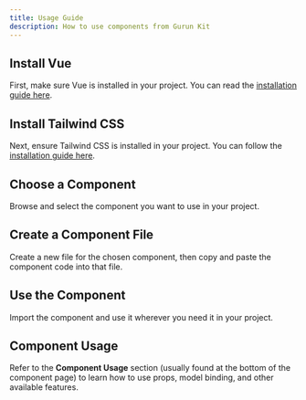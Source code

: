 ```yaml
---
title: Usage Guide
description: How to use components from Gurun Kit
---
```


## Install Vue

First, make sure Vue is installed in your project. You can read the [installation guide here](https://vite.dev/guide/).

## Install Tailwind CSS

Next, ensure Tailwind CSS is installed in your project. You can follow the [installation guide here](https://tailwindcss.com/docs/installation).

## Choose a Component

Browse and select the component you want to use in your project.

## Create a Component File

Create a new file for the chosen component, then copy and paste the component code into that file.

## Use the Component

Import the component and use it wherever you need it in your project.

## Component Usage

Refer to the **Component Usage** section (usually found at the bottom of the component page) to learn how to use props, model binding, and other available features.